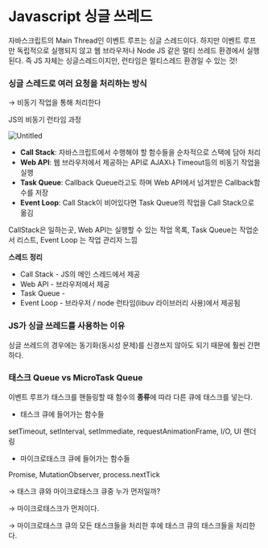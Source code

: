 # Javascript 싱글 쓰레드

자바스크립트의 Main Thread인 이벤트 루프는 싱글 스레드이다. 하지만 이벤트 루프만 독립적으로 실행되지 않고 웹 브라우저나 Node JS 같은 멀티 쓰레드 환경에서 실행된다. 즉 JS 자체는 싱글스레드이지만, 런타임은 멀티스레드 환경일 수 있는 것!

### 싱글 스레드로 여러 요청을 처리하는 방식

→ 비동기 작업을 통해 처리한다

JS의 비동기 런타임 과정

![Untitled](Javascript%20%E1%84%89%E1%85%B5%E1%86%BC%E1%84%80%E1%85%B3%E1%86%AF%20%E1%84%8A%E1%85%B3%E1%84%85%E1%85%A6%E1%84%83%E1%85%B3%2088ceeb5e2f24453fbced3b288470146e/Untitled.png)

- **Call Stack**: 자바스크립트에서 수행해야 할 함수들을 순차적으로 스택에 담아 처리
- **Web API**: 웹 브라우저에서 제공하는 API로 AJAX나 Timeout등의 비동기 작업을 실행
- **Task Queue**: Callback Queue라고도 하며 Web API에서 넘겨받은 Callback함수를 저장
- **Event Loop**: Call Stack이 비어있다면 Task Queue의 작업을 Call Stack으로 옮김

CallStack은 일하는곳, Web API는 실행할 수 있는 작업 목록, Task Queue는 작업순서 리스트, Event Loop 는 작업 관리자 느낌

**스레드 정리**

- Call Stack - JS의 메인 스레드에서 제공
- Web API - 브라우저에서 제공
- Task Queue -
- Event Loop - 브라우저 / node 런타임(libuv 라이브러리 사용)에서 제공됨

### JS가 싱글 쓰레드를 사용하는 이유

싱글 쓰레드의 경우에는 동기화(동시성 문제)를 신경쓰지 않아도 되기 때문에 훨씬 간편하다.

### 태스크 Queue vs MicroTask Queue

이벤트 루프가 태스크를 핸들링할 때 함수의 **종류**에 따라 다른 큐에 태스크를 넣는다.

- 태스크 큐에 들어가는 함수들

setTimeout, setInterval, setImmediate, requestAnimationFrame, I/O, UI 렌더링

- 마이크로태스크 큐에 들어가는 함수들

Promise, MutationObserver, process.nextTick

→ 태스크 큐와 마이크로태스크 큐중 누가 먼저일까?

→ 마이크로태스크가 먼저이다.

→ 마이크로태스크 큐의 모든 태스크들을 처리한 후에 태스크 큐의 태스크들을 처리한다.